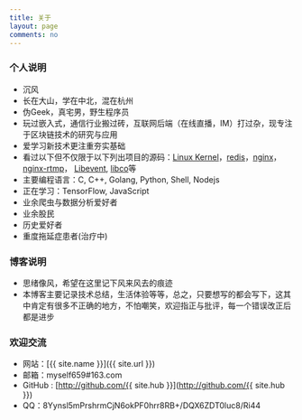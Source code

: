 ```yaml
---
title: 关于
layout: page
comments: no
---
```


### 个人说明

* 沉风
* 长在大山，学在中北，混在杭州
* 伪Geek，真宅男，野生程序员 
* 玩过嵌入式，通信行业搬过砖，互联网后端（在线直播，IM）打过杂，现专注于区块链技术的研究与应用
* 爱学习新技术更注重夯实基础
* 看过以下但不仅限于以下列出项目的源码：[Linux Kernel](https://github.com/myself659/linux-2.26.32)，[redis](https://github.com/myself659/redis-3.0.7)，[nginx](https://github.com/myself659/nginx-1.8.0)， [nginx-rtmp](https://github.com/myself659/nginx-rtmp-module)， [Libevent](https://github.com/myself659/Libevent), [libco](https://github.com/myself659/libco)等
* 主要编程语言：C, C++, Golang, Python, Shell, Nodejs
* 正在学习：TensorFlow, JavaScript
* 业余爬虫与数据分析爱好者 
* 业余股民
* 历史爱好者
* 重度拖延症患者(治疗中) 


### 博客说明

* 思绪像风，希望在这里记下风来风去的痕迹
* 本博客主要记录技术总结，生活体验等等，总之，只要想写的都会写下，这其中肯定有很多不正确的地方，不怕嘲笑，欢迎指正与批评，每一个错误改正后都是进步

### 欢迎交流


* 网站：[{{ site.name }}]({{ site.url }})
* 邮箱：myself659#163.com 
* GitHub : [http://github.com/{{ site.hub }}](http://github.com/{{ site.hub }})
* QQ：8Yynsl5mPrshrmCjN6okPF0hrr8RB+/DQX6ZDT0luc8/Ri44




